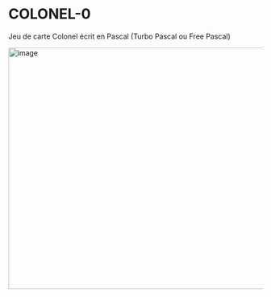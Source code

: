 # COLONEL-0
Jeu de carte Colonel écrit en Pascal (Turbo Pascal ou Free Pascal)

<img width="639" height="480" alt="image" src="https://github.com/user-attachments/assets/e88a3da0-9bcd-4781-b1c6-a61e6b738514" />
